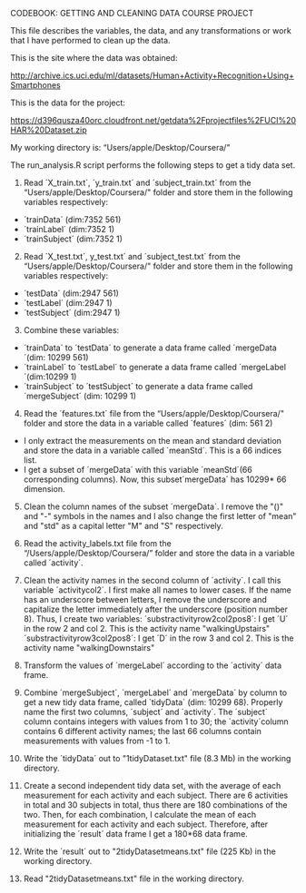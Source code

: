 CODEBOOK: GETTING AND CLEANING DATA COURSE PROJECT

This file describes the variables, the data, and any transformations or work that I have performed to clean up the data.

This is the site where the data was obtained: 

http://archive.ics.uci.edu/ml/datasets/Human+Activity+Recognition+Using+Smartphones 

This is the data for the project: 

https://d396qusza40orc.cloudfront.net/getdata%2Fprojectfiles%2FUCI%20HAR%20Dataset.zip 

My working directory is: “Users/apple/Desktop/Coursera/"

The run_analysis.R script performs the following steps to get a tidy data set.

1. Read ´X_train.txt´, ´y_train.txt´ and ´subject_train.txt´ from the
“Users/apple/Desktop/Coursera/" folder and store them in the following variables respectively: 

- ´trainData´   (dim:7352  561)
- ´trainLabel´   (dim:7352  1)
- ´trainSubject´  (dim:7352  1)   

2. Read ´X_test.txt´, y_test.txt´ and ´subject_test.txt´ from the “Users/apple/Desktop/Coursera/" folder and store them in the following variables respectively: 

- ´testData´    (dim:2947  561)
- ´testLabel´   (dim:2947  1)
- ´testSubject´ (dim:2947  1)

3. Combine these variables:

- ´trainData´ to ´testData´ to generate a data frame called ´mergeData´(dim: 10299 561) 
- ´trainLabel´ to ´testLabel´ to generate a data frame called ´mergeLabel´(dim:10299 1)
- ´trainSubject´ to ´testSubject´ to generate a data frame called ´mergeSubject´ (dim: 10299 1)

4. Read the ´features.txt´ file from the “Users/apple/Desktop/Coursera/" folder and store the data in a variable called ´features´ (dim: 561 2) 
- I only extract the measurements on the mean and standard deviation and store the data in a variable called ´meanStd´. This is a 66 indices list. 
- I get a subset of ´mergeData´ with this variable ´meanStd´(66 corresponding columns). Now, this subset´mergeData´ has 10299* 66 dimension.

5. Clean the column names of the subset ´mergeData´. I remove the "()" and "-" symbols in the names and  I also change the first letter of "mean" and "std" as a capital letter "M" and "S" respectively. 

6. Read the activity_labels.txt file from the “/Users/apple/Desktop/Coursera/” folder and store the data in a variable called ´activity´. 

7. Clean the activity names in the second column of ´activity´. I call this variable 
´activitycol2´. I first make all names to lower cases. If the name has an underscore between letters, I remove the underscore and capitalize the letter immediately after the underscore (position number 8). Thus, I create two variables:
  ´substractivityrow2col2pos8´: I get ´U´ in the row 2 and col 2. This is the activity                   name "walkingUpstairs"
  ´substractivityrow3col2pos8´: I get ´D´ in the row 3 and col 2. This is the activity                   name "walkingDownstairs"

8. Transform the values of ´mergeLabel´ according to the ´activity´ data frame.

9. Combine ´mergeSubject´, ´mergeLabel´ and ´mergeData´ by column to get a new tidy data frame, called ´tidyData´ (dim: 10299 68). Properly name the first two columns, ´subject´ and ´activity´. The ´subject´ column contains integers with values from 1 to 30; the ´activity´column contains 6 different activity names; the last 66 columns contain measurements with values from -1 to 1. 

10. Write the ´tidyData´ out to "1tidyDataset.txt" file (8.3 Mb) in the working directory.  

11. Create a second independent tidy data set, with the average of each measurement for each activity and each subject. There are 6 activities in total and 30 subjects in total, thus there are 180 combinations of the two. Then, for each combination, I calculate the mean of each measurement for each activity and each subject. Therefore, after initializing the ´result´ data frame I get a 180*68 data frame.

12. Write the ´result´ out to "2tidyDatasetmeans.txt" file (225 Kb) in the working directory.

13. Read "2tidyDatasetmeans.txt" file in the working directory.
